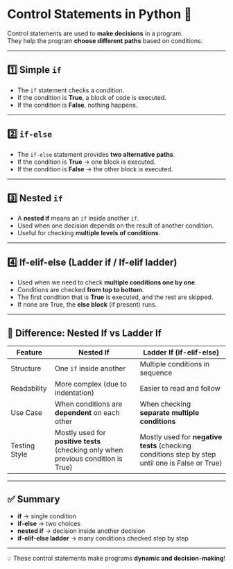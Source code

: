 # Control Statements in Python 🚀

Control statements are used to **make decisions** in a program.  
They help the program **choose different paths** based on conditions.

---

## 1️⃣ Simple `if`
- The `if` statement checks a condition.  
- If the condition is **True**, a block of code is executed.  
- If the condition is **False**, nothing happens.  

---

## 2️⃣ `if-else`
- The `if-else` statement provides **two alternative paths**.  
- If the condition is **True** → one block is executed.  
- If the condition is **False** → the other block is executed.  

---

## 3️⃣ Nested `if`
- A **nested if** means an `if` inside another `if`.  
- Used when one decision depends on the result of another condition.  
- Useful for checking **multiple levels of conditions**.  

---

## 4️⃣ If-elif-else (Ladder if / If-elif ladder)
- Used when we need to check **multiple conditions one by one**.  
- Conditions are checked **from top to bottom**.  
- The first condition that is **True** is executed, and the rest are skipped.  
- If none are True, the **else block** (if present) runs.  

---

## 🔑 Difference: Nested If vs Ladder If

| Feature | Nested If | Ladder If (if-elif-else) |
|---------|-----------|--------------------------|
| Structure | One `if` inside another | Multiple conditions in sequence |
| Readability | More complex (due to indentation) | Easier to read and follow |
| Use Case | When conditions are **dependent** on each other | When checking **separate multiple conditions** |
| Testing Style | Mostly used for **positive tests** (checking only when previous condition is True) | Mostly used for **negative tests** (checking conditions step by step until one is False or True) |

---

## ✅ Summary
- **if** → single condition  
- **if-else** → two choices  
- **nested if** → decision inside another decision  
- **if-elif-else ladder** → many conditions checked step by step  

---
💡 These control statements make programs **dynamic and decision-making**!

